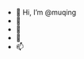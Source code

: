 - 👋 Hi, I’m @muqing
- 👀 
- 🌱 
- 💞️ 
- 📫 

<!---
muqing08/muqing08 is a ✨ special ✨ repository because its `README.md` (this file) appears on your GitHub profile.
You can click the Preview link to take a look at your changes.
--->

